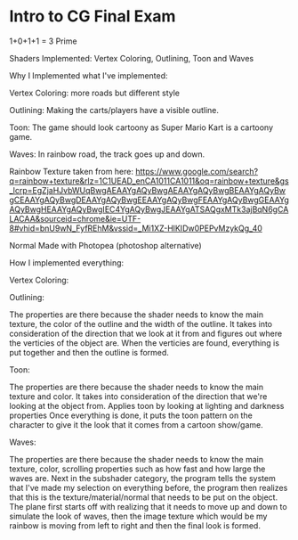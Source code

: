 # Intro to CG Final Exam
 
1+0+1+1 = 3 Prime

Shaders Implemented: Vertex Coloring, Outlining, Toon and Waves

Why I Implemented what I've implemented:

Vertex Coloring: more roads but different style

Outlining: Making the carts/players have a visible outline.

Toon: The game should look cartoony as Super Mario Kart is a cartoony game.

Waves: In rainbow road, the track goes up and down.

Rainbow Texture taken from here: https://www.google.com/search?q=rainbow+texture&rlz=1C1UEAD_enCA1011CA1011&oq=rainbow+texture&gs_lcrp=EgZjaHJvbWUqBwgAEAAYgAQyBwgAEAAYgAQyBwgBEAAYgAQyBwgCEAAYgAQyBwgDEAAYgAQyBwgEEAAYgAQyBwgFEAAYgAQyBwgGEAAYgAQyBwgHEAAYgAQyBwgIEC4YgAQyBwgJEAAYgATSAQgxMTk3ajBqN6gCALACAA&sourceid=chrome&ie=UTF-8#vhid=bnU9wN_FyfREhM&vssid=_Mi1XZ-HlKIDw0PEPvMzykQg_40

Normal Made with Photopea (photoshop alternative)

How I implemented everything:

Vertex Coloring:

Outlining:

The properties are there because the shader needs to know the main texture, the color of the outline and the width of the outline. 
It takes into consideration of the direction that we look at it from and figures out where the verticies of the object are. 
When the verticies are found, everything is put together and then the outline is formed.

Toon:

The properties are there because the shader needs to know the main texture and color.
It takes into consideration of the direction that we're looking at the object from.
Applies toon by looking at lighting and darkness properties
Once everything is done, it puts the toon pattern on the character to give it the look that it comes from a cartoon show/game.

Waves:

The properties are there because the shader needs to know the main texture, color, scrolling properties such as how fast and how large the waves are.
Next in the subshader category, the program tells the system that I've made my selection on everything before, the program then realizes that this is the texture/material/normal that needs to be put on the object. The plane first starts off with realizing that it needs to move up and down to simulate the look of waves, then the image texture which would be my rainbow is moving from left to right and then the final look is formed.
